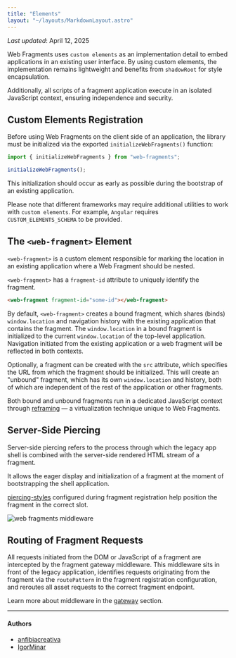 ```yaml
---
title: "Elements"
layout: "~/layouts/MarkdownLayout.astro"
---
```


_Last updated_: April 12, 2025

Web Fragments uses `custom elements` as an implementation detail to embed applications in an existing user interface. By using custom elements, the implementation remains lightweight and benefits from `shadowRoot` for style encapsulation.

Additionally, all scripts of a fragment application execute in an isolated JavaScript context, ensuring independence and security.

## Custom Elements Registration

Before using Web Fragments on the client side of an application, the library must be initialized via the exported `initializeWebFragments()` function:

```javascript
import { initializeWebFragments } from "web-fragments";

initializeWebFragments();
```

This initialization should occur as early as possible during the bootstrap of an existing application.

Please note that different frameworks may require additional utilities to work with `custom elements`. For example, `Angular` requires `CUSTOM_ELEMENTS_SCHEMA` to be provided.

## The `<web-fragment>` Element

`<web-fragment>` is a custom element responsible for marking the location in an existing application where a Web Fragment should be nested.

`<web-fragment>` has a `fragment-id` attribute to uniquely identify the fragment.

```html
<web-fragment fragment-id="some-id"></web-fragment>
```

By default, `<web-fragment>` creates a bound fragment, which shares (binds) `window.location` and navigation history with the existing application that contains the fragment. The `window.location` in a bound fragment is initialized to the current `window.location` of the top-level application. Navigation initiated from the existing application or a web fragment will be reflected in both contexts.

Optionally, a fragment can be created with the `src` attribute, which specifies the URL from which the fragment should be initialized. This will create an "unbound" fragment, which has its own `window.location` and history, both of which are independent of the rest of the application or other fragments.

Both bound and unbound fragments run in a dedicated JavaScript context through [reframing](./reframed.md) — a virtualization technique unique to Web Fragments.

## Server-Side Piercing

Server-side piercing refers to the process through which the legacy app shell is combined with the server-side rendered HTML stream of a fragment.

It allows the eager display and initialization of a fragment at the moment of bootstrapping the shell application.

[piercing-styles](./glossary#eager-rendering-piercing) configured during fragment registration help position the fragment in the correct slot.

![web fragments middleware](../../assets/images/wf-middleware.drawio.png)

## Routing of Fragment Requests

All requests initiated from the DOM or JavaScript of a fragment are intercepted by the fragment gateway middleware. This middleware sits in front of the legacy application, identifies requests originating from the fragment via the `routePattern` in the fragment registration configuration, and reroutes all asset requests to the correct fragment endpoint.

Learn more about middleware in the [gateway](./gateway) section.

---

#### Authors

<ul class="authors">
    <li class="author"><a href="https://github.com/anfibiacreativa">anfibiacreativa</a></li>
    <li class="author"><a href="https://github.com/igorminar">IgorMinar</a></li>
</ul>

